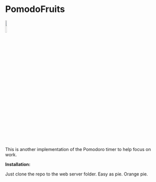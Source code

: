 # PomodoFruits
<img src="https://user-images.githubusercontent.com/12978622/208288282-37e715ef-0c73-44df-8674-3958e3ff8671.PNG" width=10% height=10%>

This is another implementation of the Pomodoro timer to help focus on work.

**Installation:**

Just clone the repo to the web server folder.
Easy as pie. Orange pie.
